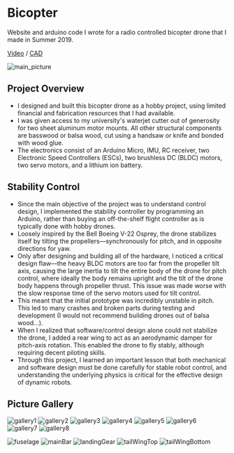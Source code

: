 # Bicopter
Website and arduino code I wrote for a radio controlled bicopter drone that I made in Summer 2019.

[Video](https://youtu.be/fx83XLyZHBg) / [CAD](https://cad.onshape.com/documents/2522e998c9fab8f022bfa03c/w/0178b92114d21ebaa118384f/e/408eafad1609fd8326af6cff?renderMode=0&uiState=6345f4065453a95c15e37593)

![main_picture](img/main_picture.JPG)

## Project Overview
- I designed and built this bicopter drone as a hobby project, using limited financial and fabrication resources that I had available.
- I was given access to my university's waterjet cutter out of generosity for two sheet aluminum motor mounts. All other structural components are basswood or balsa wood, cut using a handsaw or knife and bonded with wood glue.
- The electronics consist of an Arduino Micro, IMU, RC receiver, two Electronic Speed Controllers (ESCs), two brushless DC (BLDC) motors, two servo motors, and a lithium ion battery.

## Stability Control
- Since the main objective of the project was to understand control design, I implemented the stability controller by programming an Arduino, rather than buying an off-the-shelf flight controller as is typically done with hobby drones.
- Loosely inspired by the Bell Boeing V-22 Osprey, the drone stabilizes itself by tilting the propellers—synchronously for pitch, and in opposite directions for yaw.
- Only after designing and building all of the hardware, I noticed a critical design flaw—the heavy BLDC motors are too far from the propeller tilt axis, causing the large inertia to tilt the entire body of the drone for pitch control, where ideally the body remains upright and the tilt of the drone body happens through propeller thrust. This issue was made worse with the slow response time of the servo motors used for tilt control.
- This meant that the initial prototype was incredibly unstable in pitch. This led to many crashes and broken parts during testing and development (I would not recommend building drones out of balsa wood...).
- When I realized that software/control design alone could not stabilize the drone, I added a rear wing to act as an aerodynamic damper for pitch-axis rotation. This enabled the drone to fly stably, although requiring decent piloting skills.
- Through this project, I learned an important lesson that both mechanical and software design must be done carefully for stable robot control, and understanding the underlying physics is critical for the effective design of dynamic robots.

## Picture Gallery

![gallery1](img/gallery1.JPG)
![gallery2](img/gallery2.JPG)
![gallery3](img/gallery3.JPG)
![gallery4](img/gallery4.JPG)
![gallery5](img/gallery5.JPG)
![gallery6](img/gallery6.JPG)
![gallery7](img/gallery7.JPG)
![gallery8](img/gallery8.png)

![fuselage](img/fuselage.JPG)
![mainBar](img/mainBar.JPG)
![landingGear](img/landingGear.JPG)
![tailWingTop](img/tailWingTop.JPG)
![tailWingBottom](img/tailWingBottom.JPG)